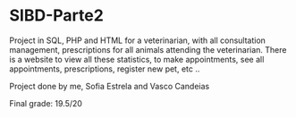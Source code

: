 # SIBD-Parte2

Project in SQL, PHP and HTML for a veterinarian, with all consultation management, prescriptions for all animals attending the veterinarian. There is a website to view all these statistics, to make appointments, see all appointments, prescriptions, register new pet, etc ..

Project done by me, Sofia Estrela and Vasco Candeias

Final grade: 19.5/20
